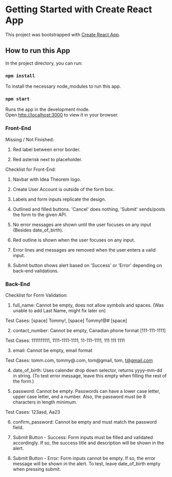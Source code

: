 # Getting Started with Create React App

This project was bootstrapped with [Create React App](https://github.com/facebook/create-react-app).

## How to run this App

In the project directory, you can run:

### `npm install`

To install the necessary node_modules to run this app.

### `npm start`

Runs the app in the development mode.\
Open [http://localhost:3000](http://localhost:3000) to view it in your browser.

### Front-End

Missing / Not Finished:

1. Red label between error border. 

2. Red asterisk next to placeholder.

Checklist for Front-End:

1. Navbar with Idea Theorem logo.

2. Create User Account is outside of the form box.

3. Labels and form inputs replicate the design.

4. Outlined and filled buttons. 'Cancel' does nothing, 'Submit' sends/posts the form to the given API.

5. No error messages are shown until the user focuses on any input (Besides date_of_birth). 

6. Red outline is shown when the user focuses on any input.

7. Error lines and messages are removed when the user enters a valid input.

8. Submit button shows alert based on 'Success' or 'Error' depending on back-end validations.

### Back-End

Checklist for Form Validation:

1. full_name: Cannot be empty, does not allow symbols and spaces. (Was unable to add Last Name, might fix later on)

Test Cases: [space] Tommy!, [space] Tommy!@# [space]

2. contact_number: Cannot be empty, Canadian phone format [111-111-1111]

Test Cases: 1111111111, 1111-1111-1111, 11-111-1111, 111 111 1111

3. email: Cannot be empty, email format

Test Cases: tomm.com, tommy@.com, tom@gmail, tom, t@gmail.com

4. date_of_birth: Uses calender drop down selector, returns yyyy-mm-dd in string. (To test error message, leave this empty when filling the rest of the form.)

5. password: Cannot be empty. Passwords can have a lower case letter, upper case letter, and a number. Also, the password must be 8 characters in length minimum.

Test Cases: 123asd, Aa23

6. confirm_password: Cannot be empty and must match the password field.

7. Submit Button - Success: Form inputs must be filled and validated accordingly. If so, the success title and description will be shown in the alert.

8. Submit Button - Error: Form inputs cannot be empty. If so, the error message will be shown in the alert. To test, leave date_of_birth empty when pressing submit.
